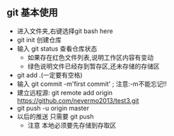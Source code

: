 ## git 基本使用
+ 进入文件夹,右键选择git bash here
+ git init  创建仓库
+ 输入 git status 查看仓库状态
	- 如果存在红色文件列表,说明工作区内容有变动
	- 绿色说明文件已经存到暂存区,还未存储的存储区
+ git add .(一定要有空格)
+ 输入 git commit -m'first commit' ; 注意:-m不能忘记!!
+ 建立远程源:  git remote add origin https://github.com/nevermo2013/test3.git
+ git push -u origin master
+ 以后的推送 只需要 git  push 
	- 注意 本地必须要先存储到存取区